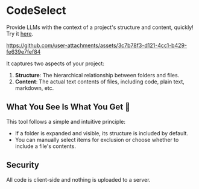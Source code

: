 # CodeSelect
Provide LLMs with the context of a project's structure and content, quickly! Try it [here](https://code-select.vercel.app).

https://github.com/user-attachments/assets/3c7b78f3-d121-4cc1-b429-fe639e7fef84

It captures two aspects of your project:
1. **Structure**: The hierarchical relationship between folders and files.
2. **Content**: The actual text contents of files, including code, plain text, markdown, etc.

## What You See Is What You Get 👀
This tool follows a simple and intuitive principle:

- If a folder is expanded and visible, its structure is included by default.
- You can manually select items for exclusion or choose whether to include a file's contents.

## Security
All code is client-side and nothing is uploaded to a server.

